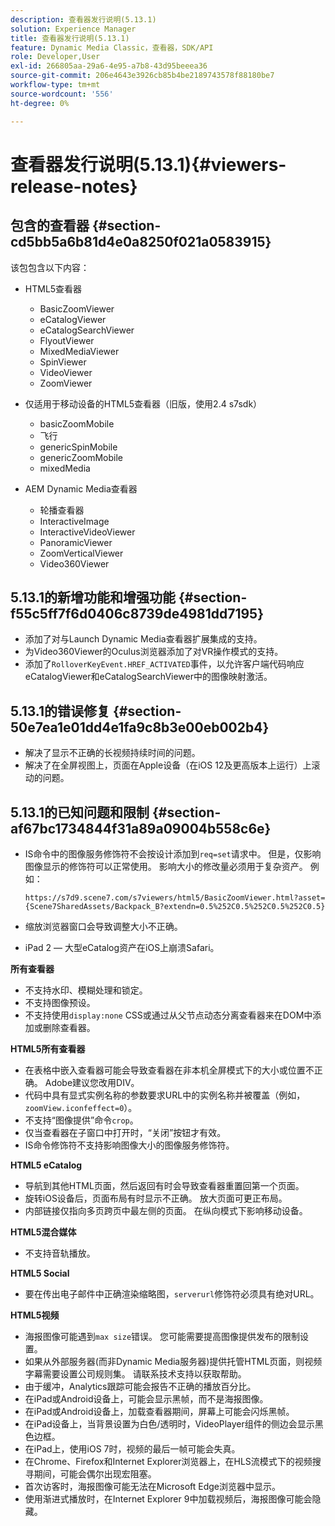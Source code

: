 ```yaml
---
description: 查看器发行说明(5.13.1)
solution: Experience Manager
title: 查看器发行说明(5.13.1)
feature: Dynamic Media Classic，查看器，SDK/API
role: Developer,User
exl-id: 266805aa-29a6-4e95-a7b8-43d95beeea36
source-git-commit: 206e4643e3926cb85b4be2189743578f88180be7
workflow-type: tm+mt
source-wordcount: '556'
ht-degree: 0%

---
```


# 查看器发行说明(5.13.1){#viewers-release-notes}

## 包含的查看器 {#section-cd5bb5a6b81d4e0a8250f021a0583915}

该包包含以下内容：

* HTML5查看器

   * BasicZoomViewer
   * eCatalogViewer
   * eCatalogSearchViewer
   * FlyoutViewer
   * MixedMediaViewer
   * SpinViewer
   * VideoViewer
   * ZoomViewer

* 仅适用于移动设备的HTML5查看器（旧版，使用2.4 s7sdk）

   * basicZoomMobile
   * 飞行
   * genericSpinMobile
   * genericZoomMobile
   * mixedMedia

* AEM Dynamic Media查看器

   * 轮播查看器
   * InteractiveImage
   * InteractiveVideoViewer
   * PanoramicViewer
   * ZoomVerticalViewer
   * Video360Viewer

## 5.13.1的新增功能和增强功能 {#section-f55c5ff7f6d0406c8739de4981dd7195}

* 添加了对与Launch Dynamic Media查看器扩展集成的支持。
* 为Video360Viewer的Oculus浏览器添加了对VR操作模式的支持。
* 添加了`RolloverKeyEvent.HREF_ACTIVATED`事件，以允许客户端代码响应eCatalogViewer和eCatalogSearchViewer中的图像映射激活。

## 5.13.1的错误修复 {#section-50e7ea1e01dd4e1fa9c8b3e00eb002b4}

* 解决了显示不正确的长视频持续时间的问题。
* 解决了在全屏视图上，页面在Apple设备（在iOS 12及更高版本上运行）上滚动的问题。

## 5.13.1的已知问题和限制 {#section-af67bc1734844f31a89a09004b558c6e}

* IS命令中的图像服务修饰符不会按设计添加到`req=set`请求中。 但是，仅影响图像显示的修饰符可以正常使用。 影响大小的修改量必须用于复杂资产。 例如：

   `https://s7d9.scene7.com/s7viewers/html5/BasicZoomViewer.html?asset= {Scene7SharedAssets/Backpack_B?extendn=0.5%252C0.5%252C0.5%252C0.5}`

* 缩放浏览器窗口会导致调整大小不正确。
* iPad 2 — 大型eCatalog资产在iOS上崩溃Safari。

**所有查看器**

* 不支持水印、模糊处理和锁定。
* 不支持图像预设。
* 不支持使用`display:none` CSS或通过从父节点动态分离查看器来在DOM中添加或删除查看器。

**HTML5所有查看器**

* 在表格中嵌入查看器可能会导致查看器在非本机全屏模式下的大小或位置不正确。 Adobe建议您改用DIV。
* 代码中具有显式实例名称的参数要求URL中的实例名称并被覆盖（例如，`zoomView.iconfeffect=0`）。
* 不支持“图像提供”命令`crop`。
* 仅当查看器在子窗口中打开时，“关闭”按钮才有效。
* IS命令修饰符不支持影响图像大小的图像服务修饰符。

**HTML5 eCatalog**

* 导航到其他HTML页面，然后返回有时会导致查看器重置回第一个页面。
* 旋转iOS设备后，页面布局有时显示不正确。 放大页面可更正布局。
* 内部链接仅指向多页跨页中最左侧的页面。 在纵向模式下影响移动设备。

**HTML5混合媒体**

* 不支持音轨播放。

**HTML5 Social**

* 要在传出电子邮件中正确渲染缩略图，`serverurl`修饰符必须具有绝对URL。

**HTML5视频**

* 海报图像可能遇到`max size`错误。 您可能需要提高图像提供发布的限制设置。
* 如果从外部服务器(而非Dynamic Media服务器)提供托管HTML页面，则视频字幕需要设置公司规则集。 请联系技术支持以获取帮助。
* 由于缓冲，Analytics跟踪可能会报告不正确的播放百分比。
* 在iPad或Android设备上，可能会显示黑帧，而不是海报图像。
* 在iPad或Android设备上，加载查看器期间，屏幕上可能会闪烁黑帧。
* 在iPad设备上，当背景设置为白色/透明时，VideoPlayer组件的侧边会显示黑色边框。
* 在iPad上，使用iOS 7时，视频的最后一帧可能会失真。
* 在Chrome、Firefox和Internet Explorer浏览器上，在HLS流模式下的视频搜寻期间，可能会偶尔出现宏阻塞。
* 首次访客时，海报图像可能无法在Microsoft Edge浏览器中显示。
* 使用渐进式播放时，在Internet Explorer 9中加载视频后，海报图像可能会隐藏。
